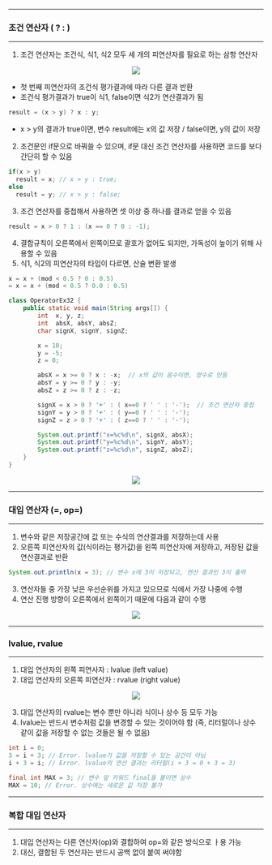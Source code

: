-----
### 조건 연산자 ( ?  : )
-----
1. 조건 연산자는 조건식, 식1, 식2 모두 세 개의 피연산자를 필요로 하는 삼항 연산자
<div align="center">
<img src="https://github.com/sooyounghan/HTTP/assets/34672301/bbb1ef51-6acd-4334-80be-17b3860738fb">
</div>

  - 첫 번째 피연산자의 조건식 평가결과에 따라 다른 결과 반환
  - 조건식 평가결과가 true이 식1, false이면 식2가 연산결과가 됨
```java
result = (x > y) ? x : y;
```
  - x > y의 결과가 true이면, 변수 result에는 x의 값 저장 / false이면, y의 값이 저장

2. 조건문인 if문으로 바꿔쓸 수 있으며, if문 대신 조건 연산자를 사용하면 코드를 보다 간단히 할 수 있음
```java
if(x > y)
  result = x; // x > y : true;
else
  result = y; // x > y : false;
```

3. 조건 연산자를 중첩해서 사용하면 셋 이상 중 하나를 결과로 얻을 수 있음
```java
result = x > 0 ? 1 : (x == 0 ? 0 : -1);
```

4. 결합규칙이 오른쪽에서 왼쪽이므로 괄호가 없어도 되지만, 가독성이 높이기 위해 사용할 수 있음
5. 식1, 식2의 피연산자의 타입이 다르면, 산술 변환 발생
```java
x = x + (mod < 0.5 ? 0 : 0.5)
= x = x + (mod < 0.5 ? 0.0 : 0.5)
```

```java
class OperatorEx32 {
	public static void main(String args[]) { 
		int  x, y, z;
		int  absX, absY, absZ;
		char signX, signY, signZ;

		x = 10;
		y = -5;
		z = 0;

		absX = x >= 0 ? x : -x;  // x의 값이 음수이면, 양수로 만듬
		absY = y >= 0 ? y : -y;
		absZ = z >= 0 ? z : -z;

		signX = x > 0 ? '+' : ( x==0 ? ' ' : '-');  // 조건 연산자 중첩
		signY = y > 0 ? '+' : ( y==0 ? ' ' : '-'); 
		signZ = z > 0 ? '+' : ( z==0 ? ' ' : '-'); 

		System.out.printf("x=%c%d\n", signX, absX);
		System.out.printf("y=%c%d\n", signY, absY);
		System.out.printf("z=%c%d\n", signZ, absZ);
	}
}
```
<div align="center">
<img src="https://github.com/sooyounghan/HTTP/assets/34672301/9950107b-692a-41bd-b6f1-4c671b088dcb">
</div>

-----
### 대입 연산자 (=, op=)
-----
1. 변수와 같은 저장공간에 값 또는 수식의 연산결과를 저장하는데 사용
2. 오른쪽 피연산자의 값(식이라는 평가값)을 왼쪽 피연산자에 저장하고, 저장된 값을 연산결과로 반환
```java
System.out.println(x = 3); // 변수 x에 3이 저장되고, 연산 결과인 3이 출력
```

3. 연산자들 중 가장 낮은 우선순위를 가지고 있으므로 식에서 가장 나중에 수행
4. 연산 진행 방향이 오른쪽에서 왼쪽이기 때문에 다음과 같이 수행
<div align="center">
<img src="https://github.com/sooyounghan/HTTP/assets/34672301/4f4bd185-690e-4c60-9fa1-8e126ce7f508">
</div>

-----
### lvalue, rvalue
-----
1. 대입 연산자의 왼쪽 피연사자 : lvalue (left value)
2. 대입 연산자의 오른쪽 피연산자 : rvalue (right value)
<div align="center">
<img src="https://github.com/sooyounghan/HTTP/assets/34672301/71a042ed-79b0-43ab-88c1-ce2290499751">
</div>

3. 대입 연산자의 rvalue는 변수 뿐만 아니라 식이나 상수 등 모두 가능
4. lvalue는 반드시 변수처럼 값을 변경할 수 있는 것이어야 함 (즉, 리터럴이나 상수 같이 값을 저장할 수 없는 것들은 될 수 없음)
```java
int i = 0;
3 = i + 3; // Error. lvalue가 값을 저장할 수 있는 공간이 아님
i + 3 = i; // Error. lvalue의 연산 결과는 리터럴(i + 3 = 0 + 3 = 3)

final int MAX = 3; // 변수 앞 키워드 final을 붙이면 상수
MAX = 10; // Error. 상수에는 새로운 값 저장 불가
```

-----
### 복합 대입 연산자
-----
1. 대입 연산자는 다른 연산자(op)와 결합하여 op=와 같은 방식으로 ㅏ용 가능
2. 대신, 결합된 두 연산자는 반드시 공백 없이 붙여 써야함
